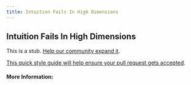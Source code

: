 ```yaml
---
title: Intuition Fails In High Dimensions
---
```


## Intuition Fails In High Dimensions

This is a stub. [Help our community expand it](https://github.com/freeCodeCamp/guide-articles/tree/master/articles/Machine-Learning/Principles/Intuition-Fails-In-High-Dimensions/index.md).

[This quick style guide will help ensure your pull request gets accepted](https://github.com/freeCodeCamp/guide-articles/blob/master/README.md).

<!-- The article goes here, in GitHub-flavored Markdown. Feel free to add YouTube videos, images, and CodePen/JSBin embeds  -->

#### More Information:
<!-- Please add any articles you think might be helpful to read before writing the article -->



